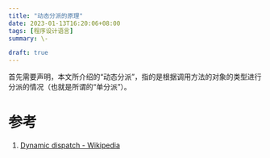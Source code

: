 ```yaml
---
title: "动态分派的原理"
date: 2023-01-13T16:20:06+08:00
tags: [程序设计语言]
summary: \-

draft: true
---
```


首先需要声明，本文所介绍的“动态分派”，指的是根据调用方法的对象的类型进行分派的情况（也就是所谓的“单分派”）。

# 参考

1. [Dynamic dispatch - Wikipedia](https://en.wikipedia.org/wiki/Dynamic_dispatch)

